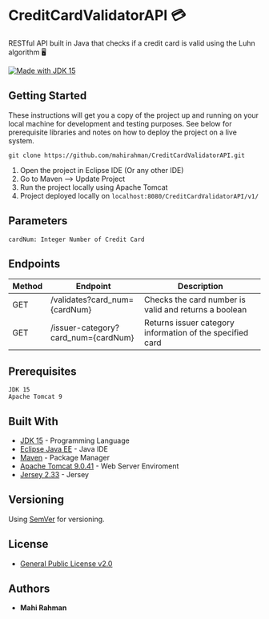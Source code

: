 # CreditCardValidatorAPI 💳

RESTful API built in Java that checks if a credit card is valid using the Luhn algorithm 🖥️

[![Made with JDK 15](https://forthebadge.com/images/badges/made-with-java.svg)](https://jdk.java.net/15)

## Getting Started

These instructions will get you a copy of the project up and running on your local machine for development and testing purposes. See below for prerequisite libraries and notes on how to deploy the project on a live system.

`git clone https://github.com/mahirahman/CreditCardValidatorAPI.git`

1. Open the project in Eclipse IDE (Or any other IDE)
2. Go to Maven --> Update Project
3. Run the project locally using Apache Tomcat
4. Project deployed locally on `localhost:8080/CreditCardValidatorAPI/v1/`

## Parameters

```
cardNum: Integer Number of Credit Card
```

## Endpoints

| Method 	| Endpoint                            	| Description                                               	|
|--------	|-------------------------------------	|-----------------------------------------------------------	|
| GET    	| /validates?card_num={cardNum}       	| Checks the card number is valid and returns a boolean     	|
| GET    	| /issuer-category?card_num={cardNum} 	| Returns issuer category information of the specified card 	|

## Prerequisites

```
JDK 15
Apache Tomcat 9
```

## Built With

* [JDK 15](https://jdk.java.net/15) - Programming Language
* [Eclipse Java EE](https://www.eclipse.org/downloads/packages/release/kepler/sr2/eclipse-ide-java-ee-developers) - Java IDE
* [Maven](https://maven.apache.org/what-is-maven.html) - Package Manager
* [Apache Tomcat 9.0.41](https://downloads.apache.org/tomcat/tomcat-9/v9.0.41/README.html) - Web Server Enviroment
* [Jersey 2.33](https://github.com/eclipse-ee4j/jersey/releases/tag/2.33) - Jersey

## Versioning

Using [SemVer](http://semver.org/) for versioning.

## License

* [General Public License v2.0](https://github.com/mahirahman/CreditCardValidatorAPI/blob/master/LICENSE)

## Authors

* **Mahi Rahman**